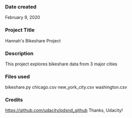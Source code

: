 ### Date created
February 9, 2020

### Project Title
Hannah's Bikeshare Project

### Description
This project explores bikeshare data from 3 major cities

### Files used
bikeshare.py
chicago.csv
new_york_city.csv
washington.csv

### Credits
https://github.com/udacity/pdsnd_github
Thanks, Udacity!
